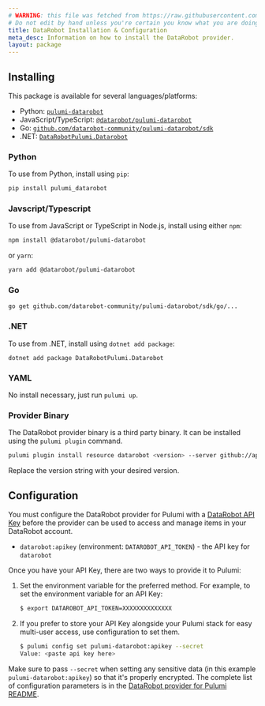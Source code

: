 ```yaml
---
# WARNING: this file was fetched from https://raw.githubusercontent.com/datarobot-community/pulumi-datarobot/v0.8.5/docs/installation-configuration.md
# Do not edit by hand unless you're certain you know what you are doing!
title: DataRobot Installation & Configuration
meta_desc: Information on how to install the DataRobot provider.
layout: package
---
```


## Installing

This package is available for several languages/platforms:

- Python: [`pulumi-datarobot`](https://pypi.org/project/pulumi-datarobot/)
- JavaScript/TypeScript: [`@datarobot/pulumi-datarobot`](https://www.npmjs.com/package/@datarobot/pulumi-datarobot)
- Go: [`github.com/datarobot-community/pulumi-datarobot/sdk`](https://pkg.go.dev/github.com/datarobot-community/pulumi-datarobot/sdk)
- .NET: [`DataRobotPulumi.Datarobot`](https://www.nuget.org/packages/DataRobotPulumi.Datarobot)

### Python

To use from Python, install using `pip`:

```bash
pip install pulumi_datarobot
```

### Javscript/Typescript

To use from JavaScript or TypeScript in Node.js, install using either `npm`:

```bash
npm install @datarobot/pulumi-datarobot
```

or `yarn`:

```bash
yarn add @datarobot/pulumi-datarobot
```

### Go

```
go get github.com/datarobot-community/pulumi-datarobot/sdk/go/...
```

### .NET

To use from .NET, install using `dotnet add package`:

```
dotnet add package DataRobotPulumi.Datarobot
```

### YAML

No install necessary, just run `pulumi up`.

### Provider Binary

The DataRobot provider binary is a third party binary. It can be installed using the `pulumi plugin` command.

```sh
pulumi plugin install resource datarobot <version> --server github://api.github.com/datarobot-community/pulumi-datarobot
```

Replace the version string with your desired version.

## Configuration

You must configure the DataRobot provider for Pulumi with a [DataRobot API Key](https://docs.datarobot.com/en/docs/get-started/acct-mgmt/acct-settings/api-key-mgmt.html#api-key-management) before the provider can be used to access and manage items in your DataRobot account.

- `datarobot:apikey` (environment: `DATAROBOT_API_TOKEN`) - the API key for `datarobot`

Once you have your API Key, there are two ways to provide it to Pulumi:

1. Set the environment variable for the preferred method. For example, to set the environment variable for an API Key:

   ```sh
   $ export DATAROBOT_API_TOKEN=XXXXXXXXXXXXXX
   ```

2. If you prefer to store your API Key alongside your Pulumi stack for easy multi-user access, use configuration to set them.

   ```sh
   $ pulumi config set pulumi-datarobot:apikey --secret
   Value: <paste api key here>
   ```

Make sure to pass `--secret` when setting any sensitive data (in this example `pulumi-datarobot:apikey`) so that it's properly encrypted. The complete list of configuration parameters is in the [DataRobot provider for Pulumi README](https://github.com/datarobot-community/pulumi-datarobot/blob/main/README.md#configuration).
